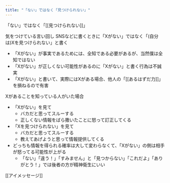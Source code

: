 ```yaml
---
title: "「ない」ではなく「見つけられない」"
---
```


「ない」ではなく「[[見つけられない]]」

気をつけている言い回し
SNSなどに書くときに「Xがない」ではなく「(自分は)Xを見つけられない」と書く
- 「Xがない」が事実であるためには、全知である必要があるが、当然僕は全知ではない
- 「Xがない」が正しくない可能性があるのに「Xがない」と書く行為は不誠実
- 「Xがない」と書いて、実際にはXがある場合、他人の「[[あるはずだ力]]」を損ねるので有害

Xがあることを知っている人がいた場合
- 「Xがない」を見て
    - バカだと思ってスルーする
    - 正しくない情報をばら撒いたことに怒って訂正してくる
- 「Xを見つけられない」を見て
    - バカだと思ってスルーする
    - 教えてあげようと思って情報提供してくる
- どっちも情報を得られる確率は大して変わらなくて、「Xがない」の側は相手が怒ってる可能性が上がる
    - 「ない」「違う！」「すみません」と「見つからない」「これだよ」「ありがとう！」では後者の方が精神衛生にいい

[[アイメッセージ]]
